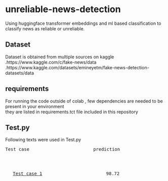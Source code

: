 <h1> unreliable-news-detection </h1>
Using huggingface transformer embeddings and ml based classification to classify news as reliable or unreliable.

<h2>Dataset</h2>
Dataset is obtained from multiple sources on kaggle<br>
.https://www.kaggle.com/c/fake-news/data <br>
.https://www.kaggle.com/datasets/emineyetm/fake-news-detection-datasets/data<br>

<h2>requirements</h2>
For running the code outside of colab , few dependencies are needed to be present in your environment<br>
they are listed in requirements.tct file included in this repository<br>

<h2>Test.py</h2>
Following texts were used in Test.py<br>
<pre>Test case                        prediction</pre><br>
<ol>
<pre><li><a href="https://www.businesstoday.in/india/story/congress-is-like-chinese-stock-market-shankar-sharma-after-exit-polls-predict-setback-for-bjp-in-haryana-448911-2024-10-06">
Test case 1</a>                        98.72
</pre>
</li>
</ol>
